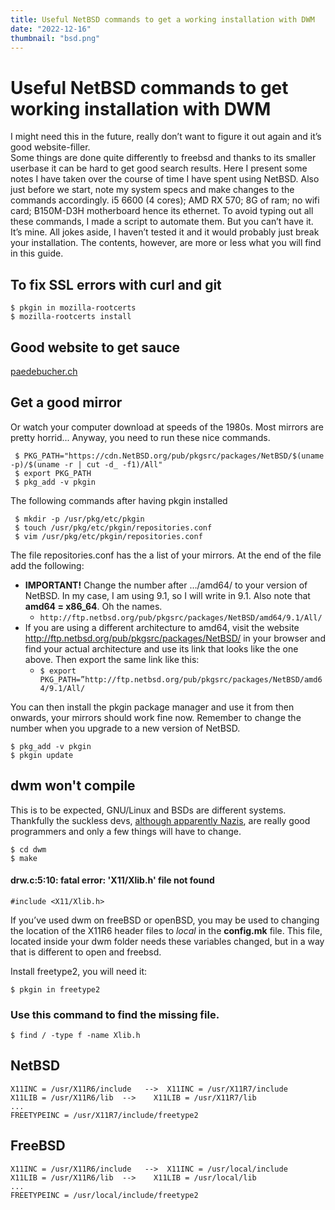 ```yaml
---
title: Useful NetBSD commands to get a working installation with DWM
date: "2022-12-16"
thumbnail: "bsd.png"
---
```


# Useful NetBSD commands to get working installation with DWM
I might need this in the future, really don&rsquo;t want to figure it out again and it&rsquo;s good website-filler.   
Some things are done quite differently to freebsd and thanks to its smaller userbase it can be hard to get good search results. Here I present some notes I have taken over the course of time I have spent using NetBSD. Also just before we start, note my system specs and make changes to the commands accordingly. i5 6600 (4 cores); AMD RX 570; 8G of ram; no wifi card; B150M-D3H motherboard hence its ethernet.
To avoid typing out all these commands, I made a script to automate them. But you can&rsquo;t have it. It&rsquo;s mine. All jokes aside, I haven&rsquo;t tested it and it would probably just break your installation. The contents, however, are more or less what you will find in this guide.

## To fix SSL errors with curl and git
```shell
$ pkgin in mozilla-rootcerts
$ mozilla-rootcerts install
```

## Good website to get sauce
[paedebucher.ch](https://paedubucher.ch/articles/2020-08-11-freebsd-on-the-desktop.html)

## Get a good mirror
Or watch your computer download at speeds of the 1980s. Most mirrors are pretty horrid... Anyway, you need to run these nice commands.
```shell
 $ PKG_PATH="https://cdn.NetBSD.org/pub/pkgsrc/packages/NetBSD/$(uname -p)/$(uname -r | cut -d_ -f1)/All"
 $ export PKG_PATH
 $ pkg_add -v pkgin
```

The following commands after having pkgin installed
```shell
 $ mkdir -p /usr/pkg/etc/pkgin
 $ touch /usr/pkg/etc/pkgin/repositories.conf
 $ vim /usr/pkg/etc/pkgin/repositories.conf
```

The file repositories.conf has the a list of your mirrors. At the end of the file add the following:  
* <strong>IMPORTANT!</strong> Change the number after &hellip;/amd64/ to your version of NetBSD. In my case, I am using 9.1, so I will write in 9.1. Also note that <strong>amd64 = x86_64</strong>. Oh the names.  
  * ```http://ftp.netbsd.org/pub/pkgsrc/packages/NetBSD/amd64/9.1/All/```
* If you are using a different architecture to amd64, visit the website <a href="http://ftp.netbsd.org/pub/pkgsrc/packages/NetBSD/">http://ftp.netbsd.org/pub/pkgsrc/packages/NetBSD/</a> in your browser and find your actual architecture and use its link that looks like the one above. Then export the same link like this:
  * ```$ export PKG_PATH=”http://ftp.netbsd.org/pub/pkgsrc/packages/NetBSD/amd64/9.1/All/```

You can then install the pkgin package manager and use it from then onwards, your mirrors should work fine now. Remember to change the number when you upgrade to a new version of NetBSD.  
```shell
$ pkg_add -v pkgin
$ pkgin update
```

## dwm won't compile
This is to be expected, GNU/Linux and BSDs are different systems. Thankfully the suckless devs, [although apparently Nazis](https://news.ycombinator.com/item?id=20845633), are really good programmers and only a few things will have to change.
```shell
$ cd dwm
$ make
```
#### drw.c:5:10: fatal error: 'X11/Xlib.h' file not found
```#include <X11/Xlib.h>```

If you&rsquo;ve used dwm on freeBSD or openBSD, you may be used to changing the location of the X11R6 header files to <em>local</em> in the <strong>config.mk</strong> file. This file, located inside your dwm folder needs these variables changed, but in a way that is different to open and freebsd.

Install freetype2, you will need it:
```shell
$ pkgin in freetype2
```

### Use this command to find the missing file.
```shell
$ find / -type f -name Xlib.h
```

## NetBSD 
```shell
X11INC = /usr/X11R6/include   -->  X11INC = /usr/X11R7/include
X11LIB = /usr/X11R6/lib  --> 	X11LIB = /usr/X11R7/lib
...
FREETYPEINC = /usr/X11R7/include/freetype2
```

## FreeBSD
```shell
X11INC = /usr/X11R6/include   -->  X11INC = /usr/local/include 
X11LIB = /usr/X11R6/lib  --> 	X11LIB = /usr/local/lib
...
FREETYPEINC = /usr/local/include/freetype2
```